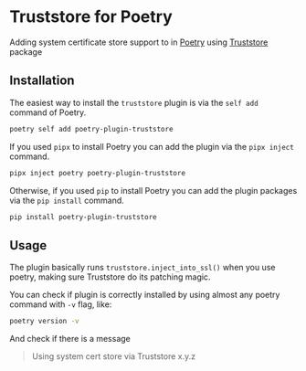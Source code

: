 Truststore for Poetry
=====================

Adding system certificate store support to in [Poetry](https://python-poetry.org) using [Truststore](https://pypi.org/project/truststore/) package 


## Installation

The easiest way to install the `truststore` plugin is via the `self add` command of Poetry.

```bash
poetry self add poetry-plugin-truststore
```

If you used `pipx` to install Poetry you can add the plugin via the `pipx inject` command.

```bash
pipx inject poetry poetry-plugin-truststore
```

Otherwise, if you used `pip` to install Poetry you can add the plugin packages via the `pip install` command.

```bash
pip install poetry-plugin-truststore
```

## Usage

The plugin basically runs `truststore.inject_into_ssl()` when you use poetry, making sure Truststore do its patching magic.

You can check if plugin is correctly installed by using almost any poetry command with `-v` flag, like:
```bash
poetry version -v
```
And check if there is a message
> Using system cert store via Truststore x.y.z
